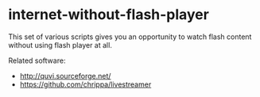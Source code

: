 internet-without-flash-player
=============================
This set of various scripts gives you an opportunity to watch flash content without using flash player at all.

Related software:
* http://quvi.sourceforge.net/
* https://github.com/chrippa/livestreamer
